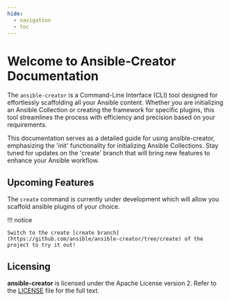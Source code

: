 ```yaml
---
hide:
  - navigation
  - toc
---
```


# Welcome to Ansible-Creator Documentation

The `ansible-creator` is a Command-Line Interface (CLI) tool designed for effortlessly scaffolding all your Ansible content. Whether you are initializing an Ansible Collection or creating the framework for specific plugins, this tool streamlines the process with efficiency and precision based on your requirements.

This documentation serves as a detailed guide for using ansible-creator, emphasizing the 'init' functionality for initializing Ansible Collections. Stay tuned for updates on the 'create' branch that will bring new features to enhance your Ansible workflow.

## Upcoming Features

The `create` command is currently under development which will allow you scaffold ansible plugins of your choice.

!!! notice

    Switch to the create [create branch](https://github.com/ansible/ansible-creator/tree/create) of the project to try it out!

## Licensing

**ansible-creator** is licensed under the Apache License version 2. Refer to the [LICENSE](https://github.com/ansible/ansible-creator/blob/main/LICENSE) file for the full text.
